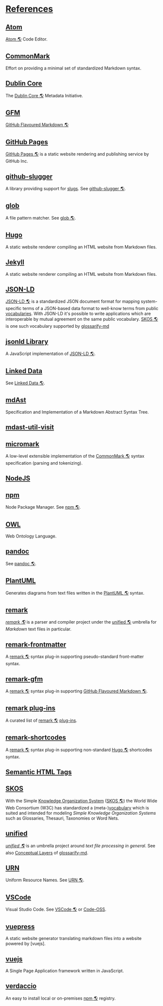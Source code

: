 # [References](#references)

## [Atom](#atom)

<!-- uri: https://atom.io -->

[Atom 🌎][1] Code Editor.

## [CommonMark](#commonmark)

<!-- uri: https://commonmark.org -->

Effort on providing a minimal set of standardized Markdown syntax.

## [Dublin Core](#dublin-core)

<!--
  uri: http://purl.org/dc/terms/
  aliases: 'DC, DublinCore, dc:'
-->

The [Dublin Core 🌎][2] Metadata Initiative.

## [GFM](#gfm)

<!--
  uri: https://github.github.com/gfm/
  aliases: GFM, GitHub Flavoured Markdown, GitHub Flavored Markdown
-->

[GitHub Flavoured Markdown 🌎][3]

## [GitHub Pages](#github-pages)

<!-- uri: https://pages.github.com/ -->

[GitHub Pages 🌎][4] is a static website rendering and publishing service by GitHub Inc.

## [github-slugger](#github-slugger)

<!-- uri: https://npmjs.com/package/github-slugger -->

A library providing support for [slugs][5]. See [github-slugger 🌎][6].

## [glob](#glob)

<!-- uri: https://github.com/isaacs/node-glob#glob-primer -->

A file pattern matcher. See [glob 🌎][7].

## [Hugo](#hugo)

<!-- uri: https://gohugo.io -->

A static website renderer compiling an HTML website from Markdown files.

## [Jekyll](#jekyll)

<!-- uri: https://jekyllrb.com -->

A static website renderer compiling an HTML website from Markdown files.

## [JSON-LD](#json-ld)

<!--
  uri: https://json-ld.org
  aliases: JSON-LD Spec
-->

[JSON-LD 🌎][8] is a standardized JSON document format for mapping system-specific terms of a JSON-based data format to well-know terms from public [vocabularies][9]. With JSON-LD it's possible to write applications which are interoperable by mutual agreement on the same public vocabulary. [SKOS 🌎][10] is one such vocabulary supported by [glossarify-md][11]

## [jsonld Library](#jsonld-library)

<!--
  uri: https://npmjs.com/package/jsonld
  aliases: jsonld
-->

A JavaScript implementation of [JSON-LD 🌎][8].

## [Linked Data](#linked-data)

<!--
  uri: https://www.w3.org/standards/semanticweb/ontology
  aliases: LD
-->

See [Linked Data 🌎][12].

## [mdAst](#mdast)

<!--
  uri: https://github.com/syntax-tree/mdast
  aliases: mdAST, mdast
-->

Specification and Implementation of a Markdown Abstract Syntax Tree.

## [mdast-util-visit](#mdast-util-visit)

<!-- uri: https://npmjs.com/package/mdast-util-visit -->

## [micromark](#micromark)

<!-- uri: https://github.com/micromark/ -->

A low-level extensible implementation of the [CommonMark 🌎][13] syntax specification (parsing and tokenizing).

## [NodeJS](#nodejs)

<!--
  uri: https://nodejs.org
  aliases: nodejs, node.js
-->

## [npm](#npm)

<!-- uri: https://npmjs.com -->

Node Package Manager. See [npm 🌎][14].

## [OWL](#owl)

<!-- uri: https://www.w3.org/TR/2012/REC-owl2-overview-20121211/ -->

Web Ontology Language.

## [pandoc](#pandoc)

<!-- uri: https://pandoc.org -->

See [pandoc 🌎][15].

## [PlantUML](#plantuml)

<!-- uri: https://plantuml.com -->

Generates diagrams from text files written in the [PlantUML 🌎][16] syntax.

## [remark](#remark)

<!-- uri: https://github.com/remarkjs/remark -->

*[remark 🌎][17]* is a parser and compiler project under the [unified 🌎][18] umbrella for *Markdown* text files in particular.

## [remark-frontmatter](#remark-frontmatter)

<!-- uri: https://npmjs.com/package/remark-frontmatter -->

A [remark 🌎][17] syntax plug-in supporting pseudo-standard front-matter syntax.

## [remark-gfm](#remark-gfm)

<!-- uri: https://npmjs.com/package/remark-gfm -->

A [remark 🌎][17] syntax plug-in supporting [GitHub Flavoured Markdown 🌎][3].

## [remark plug-ins](#remark-plug-ins)

<!--
uri: https://github.com/remarkjs/awesome-remark
aliases: remark plug-in ecosystem
-->

A curated list of [remark 🌎][17] [plug-ins][19].

## [remark-shortcodes](#remark-shortcodes)

<!-- uri: https://www.npmjs.com/package/remark-shortcodes -->

A [remark 🌎][17] syntax plug-in supporting non-standard [Hugo 🌎][20] shortcodes syntax.

## [Semantic HTML Tags](#semantic-html-tags)

<!--
   uri: https://www.w3schools.com/html/html5_semantic_elements.asp
   aliases: Semantic HTML elements
-->

## [SKOS](#skos)

<!-- uri: http://w3.org/skos/ -->

With the Simple [Knowledge Organization System][21] ([SKOS 🌎][10]) the World Wide Web Consortium (W3C) has standardized a (meta-)[vocabulary][9] which is suited and intended for modeling *Simple Knowledge Organization Systems* such as Glossaries, Thesauri, Taxonomies or Word Nets.

## [unified](#unified)

<!-- uri: https://unifiedjs.com -->

*[unified 🌎][18]* is an umbrella project around *text file processing in general*. See also [Conceptual Layers][22] of [glossarify-md][11].

## [URN](#urn)

<!-- uri: https://www.iana.org/assignments/urn-namespaces/urn-namespaces.xhtml -->

Uniform Resource Names. See [URN 🌎][23].

## [VSCode](#vscode)

<!-- uri: https://code.visualstudio.com -->

[Code-OSS]: https://github.com/microsoft/vscode

Visual Studio Code. See [VSCode 🌎][24] or [Code-OSS].

## [vuepress](#vuepress)

<!-- uri: https://vuepress.vuejs.org -->

A static website generator translating markdown files into a website powered by \[vuejs].

## [vuejs](#vuejs)

<!-- uri: https://vuejs.org -->

A Single Page Application framework written in JavaScript.

## [verdaccio](#verdaccio)

<!-- uri: https://npmjs.com/package/verdaccio -->

An easy to install local or on-premises [npm 🌎][14] registry.

[1]: https://atom.io "Atom Code Editor."

[2]: http://purl.org/dc/terms/ "The Dublin Core Metadata Initiative."

[3]: https://github.github.com/gfm/ "GitHub Flavoured Markdown"

[4]: https://pages.github.com/ "GitHub Pages is a static website rendering and publishing service by GitHub Inc."

[5]: ./glossary.md#slug "A slug is a URL-friendly identifier that can be used within URL fragments to address headings / sections on a page."

[6]: https://npmjs.com/package/github-slugger "A library providing support for slugs."

[7]: https://github.com/isaacs/node-glob#glob-primer "A file pattern matcher."

[8]: https://json-ld.org "JSON-LD is a standardized JSON document format for mapping system-specific terms of a JSON-based data format to well-know terms from public vocabularies."

[9]: ./glossary.md#vocabulary "A collection of terms which is uniquely identifiable."

[10]: http://w3.org/skos/ "With the Simple Knowledge Organization System (SKOS) the World Wide Web Consortium (W3C) has standardized a (meta-)vocabulary which is suited and intended for modeling Simple Knowledge Organization Systems such as Glossaries, Thesauri, Taxonomies or Word Nets."

[11]: https://github.com/about-code/glossarify-md

[12]: https://www.w3.org/standards/semanticweb/ontology "See Linked Data."

[13]: https://commonmark.org "Effort on providing a minimal set of standardized Markdown syntax."

[14]: https://npmjs.com "Node Package Manager."

[15]: https://pandoc.org "See pandoc."

[16]: https://plantuml.com "Generates diagrams from text files written in the PlantUML syntax."

[17]: https://github.com/remarkjs/remark "remark is a parser and compiler project under the unified umbrella for Markdown text files in particular."

[18]: https://unifiedjs.com "unified is an umbrella project around text file processing in general."

[19]: https://github.com/about-code/glossarify-md/tree/master/doc/plugins.md

[20]: https://gohugo.io "A static website renderer compiling an HTML website from Markdown files."

[21]: ./glossary.md#kos---knowledge-organization-systems "Glossaries are considered a kind of Knowledge Organisation System (KOS) which organizes knowledge as a list of terms and term definitions."

[22]: https://github.com/about-code/glossarify-md/tree/master/docconceptual-layers.md

[23]: https://www.iana.org/assignments/urn-namespaces/urn-namespaces.xhtml "Uniform Resource Names."

[24]: https://code.visualstudio.com "Visual Studio Code."
